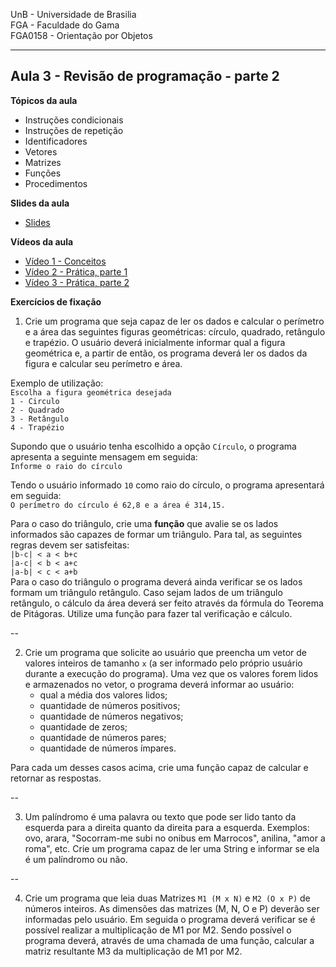UnB - Universidade de Brasilia  
FGA - Faculdade do Gama  
FGA0158 - Orientação por Objetos

---

## Aula 3 - Revisão de programação - parte 2

**Tópicos da aula**
- Instruções condicionais
- Instruções de repetição
- Identificadores
- Vetores
- Matrizes
- Funções
- Procedimentos

**Slides da aula**

* [Slides](https://docs.google.com/presentation/d/1FxvKa4ueOEJT-cf7Lo-zZUz64PFOtQWv0xCUqBbz3ro/edit?usp=sharing)

**Vídeos da aula**

* [Vídeo 1 - Conceitos](https://www.youtube.com/watch?v=3Ub9zo6zSOs)
* [Vídeo 2 - Prática, parte 1](https://www.youtube.com/watch?v=sR8yt0iqPSk)
* [Vídeo 3 - Prática, parte 2](https://www.youtube.com/watch?v=LpNDPsdxvDo)

**Exercícios de fixação**

1. Crie um programa que seja capaz de ler os dados e calcular o perímetro e a
   área das seguintes figuras geométricas: círculo, quadrado, retângulo e
   trapézio. O usuário deverá inicialmente informar qual a figura geométrica e,
   a partir de então, os programa deverá ler os dados da figura e calcular seu
   perímetro e área.   

Exemplo de utilização:  
```Escolha a figura geométrica desejada```  
```1 - Circulo```  
```2 - Quadrado```  
```3 - Retângulo```  
```4 - Trapézio```  

Supondo que o usuário tenha escolhido a opção ```Círculo```, o programa
apresenta a seguinte mensagem em seguida:  
```Informe o raio do círculo```  

Tendo o usuário informado ```10``` como raio do círculo, o programa apresentará
em seguida:  
```O perímetro do círculo é 62,8 e a área é 314,15.```

Para o caso do triângulo, crie uma **função** que avalie se os lados informados
são capazes de formar um triângulo. Para tal, as seguintes regras devem ser
satisfeitas:  
```|b-c| < a < b+c```  
```|a-c| < b < a+c```  
```|a-b| < c < a+b```  
Para o caso do triângulo o programa deverá ainda verificar se os lados formam um
triângulo retângulo. Caso sejam lados de um triângulo retângulo, o cálculo da
área deverá ser feito através da fórmula do Teorema de Pitágoras. Utilize uma
função para fazer tal verificação e cálculo.

--

2. Crie um programa que solicite ao usuário que preencha um vetor de valores
   inteiros de tamanho ```x``` (a ser informado pelo próprio usuário durante a
execução do programa). Uma vez que os valores forem lidos e armazenados no
vetor, o programa deverá informar ao usuário:  
   * qual a média dos valores lidos;
   * quantidade de números positivos; 
   * quantidade de números negativos; 
   * quantidade de zeros; 
   * quantidade de números pares; 
   * quantidade de números ímpares.  

Para cada um desses casos acima, crie uma função capaz de calcular e retornar as
respostas.

-- 

3. Um palíndromo é uma palavra ou texto que pode ser lido tanto da esquerda para
   a direita quanto da direita para a esquerda. Exemplos: ovo, arara,
"Socorram-me subi no onibus em Marrocos", anilina, "amor a roma", etc. Crie um
programa capaz de ler uma String e informar se ela é um palíndromo ou não. 

-- 

4. Crie um programa que leia duas Matrizes ```M1 (M x N)``` e ```M2 (O x P)```
   de números inteiros.  As dimensões das matrizes (M, N, O e P) deverão ser
informadas pelo usuário. Em seguida o programa deverá verificar se é possível
realizar a multiplicação de M1 por M2. Sendo possível o programa deverá, através
de uma chamada de uma função, calcular a matriz resultante M3 da multiplicação
de M1 por M2. 

